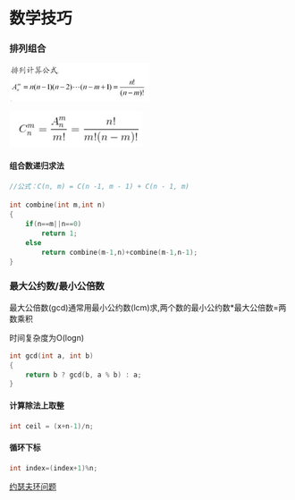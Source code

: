 # 数学技巧

### 排列组合

![](../.gitbook/assets/image%20%288%29.png)

![](../.gitbook/assets/image%20%2814%29.png)

#### 组合数递归求法

```cpp
//公式：C(n, m) = C(n -1, m - 1) + C(n - 1, m)

int combine(int m,int n)
{
	if(n==m||n==0)
		return 1;
	else
		return combine(m-1,n)+combine(m-1,n-1);
}
```

### 最大公约数/最小公倍数

最大公倍数\(gcd\)通常用最小公约数\(lcm\)求,两个数的最小公约数\*最大公倍数=两数乘积

时间复杂度为O\(logn\)

```cpp
int gcd(int a, int b)
{
    return b ? gcd(b, a % b) : a;
}

```

#### 计算除法上取整

```cpp
int ceil = (x+n-1)/n;
```

#### 循环下标

```cpp
int index=(index+1)%n;
```

[约瑟夫环问题](https://www.cnblogs.com/cmmdc/p/7216726.html)


